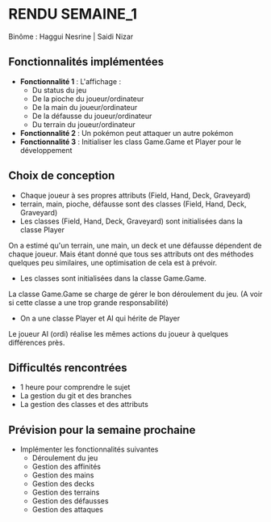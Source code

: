 # RENDU SEMAINE_1

Binôme : Haggui Nesrine | Saidi Nizar

## Fonctionnalités implémentées

- **Fonctionnalité 1** : L'affichage :
  - Du status du jeu
  - De la pioche du joueur/ordinateur
  - De la main du joueur/ordinateur
  - De la défausse du joueur/ordinateur
  - Du terrain du joueur/ordinateur
- **Fonctionnalité 2** : Un pokémon peut attaquer un autre pokémon
- **Fonctionnalité 3** : Initialiser les class Game.Game et Player pour le développement

## Choix de conception

- Chaque joueur à ses propres attributs (Field, Hand, Deck, Graveyard)
- terrain, main, pioche, défausse sont des classes (Field, Hand, Deck, Graveyard)
- Les classes (Field, Hand, Deck, Graveyard) sont initialisées dans la classe Player

On a estimé qu'un terrain, une main, un deck et une défausse dépendent de chaque joueur.
Mais étant donné que tous ses attributs ont des méthodes quelques peu similaires, une optimisation de cela est à prévoir.

- Les classes sont initialisées dans la classe Game.Game.

La classe Game.Game se charge de gérer le bon déroulement du jeu. (A voir si cette classe a une trop grande responsabilité)

- On a une classe Player et AI qui hérite de Player

Le joueur AI (ordi) réalise les mêmes actions du joueur à quelques différences près.

## Difficultés rencontrées

- 1 heure pour comprendre le sujet
- La gestion du git et des branches
- La gestion des classes et des attributs 

## Prévision pour la semaine prochaine

- Implémenter les fonctionnalités suivantes
  - Déroulement du jeu
  - Gestion des affinités
  - Gestion des mains
  - Gestion des decks
  - Gestion des terrains
  - Gestion des défausses
  - Gestion des attaques
